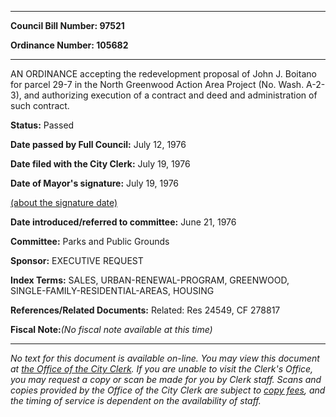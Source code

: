 

********

**Council Bill Number: 97521**
   
**Ordinance Number: 105682**
********

 AN ORDINANCE accepting the redevelopment proposal of John J. Boitano for parcel 29-7 in the North Greenwood Action Area Project (No. Wash. A-2-3), and authorizing execution of a contract and deed and administration of such contract.

**Status:** Passed
   
**Date passed by Full Council:** July 12, 1976
   
**Date filed with the City Clerk:** July 19, 1976
   
**Date of Mayor's signature:** July 19, 1976
   
[(about the signature date)](/~public/approvaldate.htm)
   
   
   
**Date introduced/referred to committee:** June 21, 1976
   
**Committee:** Parks and Public Grounds
   
**Sponsor:** EXECUTIVE REQUEST
   
   
**Index Terms:** SALES, URBAN-RENEWAL-PROGRAM, GREENWOOD, SINGLE-FAMILY-RESIDENTIAL-AREAS, HOUSING

**References/Related Documents:** Related: Res 24549, CF 278817

**Fiscal Note:**_(No fiscal note available at this time)_
********

_No text for this document is available on-line. You may view this document at [the Office of the City Clerk](http://www.seattle.gov/leg/clerk/contactUs.htm). If you are unable to visit the Clerk's Office, you may request a copy or scan be made for you by Clerk staff. Scans and copies provided by the Office of the City Clerk are subject to [copy fees](http://clerk.seattle.gov/~public/clerkfees.htm), and the timing of service is dependent on the availability of staff._

